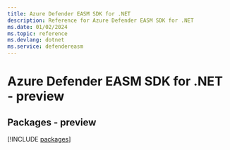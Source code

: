 ```yaml
---
title: Azure Defender EASM SDK for .NET
description: Reference for Azure Defender EASM SDK for .NET
ms.date: 01/02/2024
ms.topic: reference
ms.devlang: dotnet
ms.service: defendereasm
---
```

# Azure Defender EASM SDK for .NET - preview
## Packages - preview
[!INCLUDE [packages](defender-easm-index.md)]